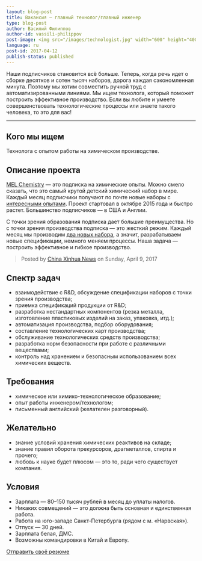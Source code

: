 ```yaml
---
layout: blog-post
title: Вакансия – главный технолог/главный инженер
type: blog-post
author: Василий Филиппов
author-id: vassili-philippov
post-image: <img src="/images/technologist.jpg" width="600" height="400" alt="Технолог">
language: ru
post-id: 2017-04-12
publish-status: published
---
```

Наши подписчиков становится всё больше. Теперь, когда речь идет о сборке десятков и сотен тысяч наборов, дорога каждая сэкономленная минута. Поэтому мы хотим совместить ручной труд с автоматизированными линиями. Мы ищем технолога, который поможет построить эффективное производство. Если вы любите и умеете совершенствовать технологические процессы или знаете такого человека, то это для вас!

<!-- more -->

---

## Кого мы ищем

Технолога с опытом работы на химическом производстве.

## Описание проекта

<a href="https://melscience.com/">MEL Chemistry</a> — это подписка на химические опыты. Можно смело сказать, что это самый крутой детский химический набор в мире. Каждый месяц подписчики получают по почте новые наборы с <a href="https://melscience.com/ru/experiments/">интересными опытами</a>. Проект стартовал в октябре 2015 года и быстро растет. Большинство подписчиков — в США и Англии. 

С точки зрения образования подписка дает большие преимущества. Но с точки зрения производства подписка — это жесткий режим. Каждый месяц мы производим <a href="https://melscience.com/ru/chemistry-sets/">два новых набора</a>, а значит, разрабатываем новые спецификации, немного меняем процессы. Наша задача — построить эффективное и гибкое производство.

<div id="fb-root"></div>
<script>(function(d, s, id) {
  var js, fjs = d.getElementsByTagName(s)[0];
  if (d.getElementById(id)) return;
  js = d.createElement(s); js.id = id;
  js.src = "//connect.facebook.net/en_US/sdk.js#xfbml=1&version=v2.8&appId=1481532965501784";
  fjs.parentNode.insertBefore(js, fjs);
}(document, 'script', 'facebook-jssdk'));</script>

<div class="fb-video" data-href="https://www.facebook.com/XinhuaNewsAgency.th/videos/1900496140166399/" data-width="600" data-show-text="false"><blockquote cite="https://www.facebook.com/XinhuaNewsAgency.th/videos/1900496140166399/" class="fb-xfbml-parse-ignore"><a href="https://www.facebook.com/XinhuaNewsAgency.th/videos/1900496140166399/"></a><p>
</p>Posted by <a href="https://www.facebook.com/XinhuaNewsAgency.th/">China Xinhua News</a> on Sunday, April 9, 2017</blockquote></div>

## Спектр задач
* взаимодействие с R&D, обсуждение спецификации наборов с точки зрения производства;
* приемка спецификаций продукции от R&D;
* разработка нестандартных компонентов (резка металла, изготовление пластиковых изделий на заказ, упаковка, итд.);
* автоматизация производства, подбор оборудования;
* составление технологических карт производства;
* обслуживание технологических средств производства;
* разработка норм безопасности при работе с различными веществами;
* контроль над хранением и безопасным использованием всех химических веществ.

## Требования
* химическое или химико-технологическое образование;
* опыт работы инженером/технологом;
* письменный английский (желателен разговорный).

## Желательно
* знание условий хранения химических реактивов на складе;
* знание правил оборота прекурсоров, драгметаллов, спирта и прочего;
* любовь к науке будет плюсом — это то, ради чего существует компания.

## Условия
* Зарплата — 80–150 тысяч рублей в месяц до уплаты налогов.
* Никаких совмещений — это должна быть основная и единственная работа.
* Работа на юго-западе Санкт-Петербурга (рядом с м. «Нарвская»).
* Отпуск — 30 дней.
* Зарплата белая, ДМС.
* Возможны командировки в Китай и Европу.

<a class="btn btn-primary btn-lg active" href="mailto:vassili@melscience.com" role="button">Отправить своё резюме</a>
